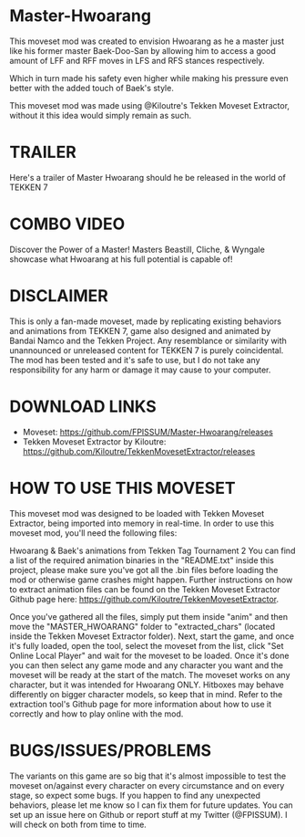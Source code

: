 # Master-Hwoarang

This moveset mod was created to envision Hwoarang as he a master just like his former master Baek-Doo-San
by allowing him to access a good amount of LFF and RFF moves in LFS and RFS stances respectively.

Which in turn made his safety even higher while making
his pressure even better with the added touch of Baek's style.

This moveset mod was made using @Kiloutre's Tekken Moveset Extractor, without it this idea would simply remain as such. 

# TRAILER
Here's a trailer of Master Hwoarang should he be released in the world of TEKKEN 7

# COMBO VIDEO
Discover the Power of a Master! Masters Beastill, Cliche, & Wyngale showcase what Hwoarang at his full potential is capable of!

# DISCLAIMER

This is only a fan-made moveset, made by replicating existing behaviors and animations from TEKKEN 7, game also designed and animated by Bandai Namco and the Tekken Project. Any resemblance or similarity with unannounced or unreleased content for TEKKEN 7 is purely coincidental. The mod has been tested and it's safe to use, but I do not take any responsibility for any harm or damage it may cause to your computer.

# DOWNLOAD LINKS
- Moveset: https://github.com/FPISSUM/Master-Hwoarang/releases
- Tekken Moveset Extractor by Kiloutre: https://github.com/Kiloutre/TekkenMovesetExtractor/releases

# HOW TO USE THIS MOVESET
This moveset mod was designed to be loaded with Tekken Moveset Extractor, being imported into memory in real-time. In order to use this moveset mod, you'll need the following files:

Hwoarang & Baek's animations from Tekken Tag Tournament 2
You can find a list of the required animation binaries in the "README.txt" inside this project, please make sure you've got all the .bin files before loading the mod or otherwise game crashes might happen. Further instructions on how to extract animation files can be found on the Tekken Moveset Extractor Github page here: https://github.com/Kiloutre/TekkenMovesetExtractor.

Once you've gathered all the files, simply put them inside "anim" and then move the "MASTER_HWOARANG" folder to "extracted_chars" (located inside the Tekken Moveset Extractor folder). Next, start the game, and once it's fully loaded, open the tool, select the moveset from the list, click "Set Online Local Player" and wait for the moveset to be loaded. Once it's done you can then select any game mode and any character you want and the moveset will be ready at the start of the match. The moveset works on any character, but it was intended for Hwoarang ONLY. Hitboxes may behave differently on bigger character models, so keep that in mind. Refer to the extraction tool's Github page for more information about how to use it correctly and how to play online with the mod.

# BUGS/ISSUES/PROBLEMS
The variants on this game are so big that it's almost impossible to test the moveset on/against every character on every circumstance and on every stage, so expect some bugs. If you happen to find any unexpected behaviors, please let me know so I can fix them for future updates. You can set up an issue here on Github or report stuff at my Twitter (@FPISSUM). I will check on both from time to time.
